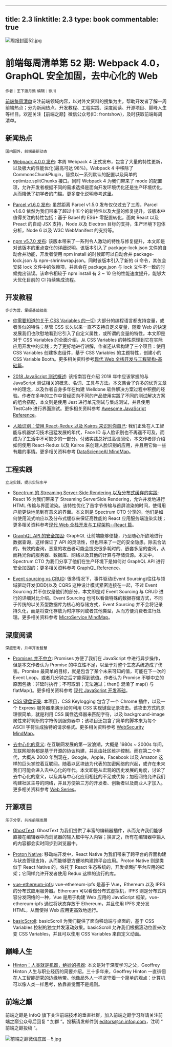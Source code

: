 
---
title: 2.3
linktitle: 2.3
type: book
commentable: true
---

![周报封面52.jpg](http://upload-images.jianshu.io/upload_images/1647496-2555c0980f838e48.jpg?imageMogr2/auto-orient/strip%7CimageView2/2/w/1240)

# 前端每周清单第 52 期: Webpack 4.0，GraphQL 安全加固，去中心化的 Web

`作者：王下邀月熊` `编辑：徐川`

[前端每周清单](http://www.infoq.com/cn/FE-Weekly)专注前端领域内容，以对外文资料的搜集为主，帮助开发者了解一周前端热点；分为新闻热点、开发教程、工程实践、深度阅读、开源项目、巅峰人生等栏目。欢迎关注【前端之巅】微信公众号(ID: frontshow)，及时获取前端每周清单。

## 新闻热点

`国内国外，前端最新动态`

- [Webpack 4.0.0 发布](https://parg.co/U1f): 本周 Webpack 4 正式发布，包含了大量的特性更新，以及极大的性能优化(最高可达 98%)。Webpack 4 中移除了 CommonsChunkPlugin，替换以一系列默认的配置以及简单的 optimize.splitChunks 接口。同时 Webpack 4 为我们带来了 mode 的配置项，允许开发者根据不同的需求选择是面向开发环境优化还是生产环境优化，从而降低了初学者的门槛。更多变化说明参考[这里](https://parg.co/U1N)。

- [Parcel v1.6.0 发布](https://parg.co/UIi): 虽然距离 Parcel v1.5.0 发布仅仅过去了三周，Parcel v1.6.0 依然为我们带来了超过十五个的新特性以及大量的修复提升。该版本中值得关注的特性包括：基于 Babel 的 ES6+ 零配置转化，面向 React 以及 Preact 的自动 JSX 支持，Node 以及 Electron 目标的支持，生产环境下包体分析，Node 6 以及 W3C WebManifest 的支持等。

- [npm v5.7.0 发布](http://blog.npmjs.org/post/171139955345/v570/amp): 该版本带来了一系列令人激动的特性与修复提升，本文即是对该版本的重点变化的详细说明。该版本引入了 package-lock.json 文件的自动合并功能，开发者使用 npm install 的时候即可以自动合并 package-lock.json 与 npm-shrinkwrap.json。同时该版本引入了新的 ci 命令，其仅会安装 lock 文件中的依赖项，并且会在 package.json 与 lock 文件不一致的时候抛出错误。该命令相较于 npm install 有 2 ~ 10 倍的性能速度提升，能够大大优化目前的 CI 持续集成流程。

## 开发教程

`步步为营，掌握基础技能`

- [你需要知道的关于 CSS Variables 的一切](https://parg.co/UIJ): 大部分的编程语言都支持变量，或者类似的特性；尽管 CSS 长久以来一直不支持自定义变量，随着 Web 的快速发展我们也欣慰地看到它引入了自定义属性，或所谓的变量的特性。本文即是对于 CSS Variables 的全面介绍，从 CSS Variables 的特性原理到它在实际应用开发中的实践；为了更好地进行讲解，作者还从零构建了三个项目：使用 CSS Variables 创建多态组件，基于 CSS Variables 的主题特性，创建小的 CSS Variable Booth。更多相关资料参考[现代 Web 全栈开发与工程架构-基础篇](https://parg.co/Ua0)。

- [2018 JavaScript 测试概述](https://parg.co/U14): 该指南旨在介绍 2018 年中应该掌握的与 JavaScript 测试相关的概念、名词、工具与方法。本文集合了许多的优秀文章中的理念，以及作者自身多年在构建 Welldone 软件解决方案过程中积攒的经验。作者在多年的工作中曾经面向不同的产品使用实践了不同的测试解决方案的组合搭配，本文则是使用 Jest 进行单元测试与集成测试，并且使用 TestCafe 进行界面测试。更多相关资料参考 [Awesome JavaScript Reference](https://github.com/wx-chevalier/Awesome-Lists#javascript)。

- [人脸识别：使用 React-Redux 以及 Kairos 来识别你自己](https://parg.co/U1M): 我们正处在人工智能与机器学习技术迅猛发展的年代，Face ID 与人脸识别也不再遥不可及，而成为了生活中不可缺少的一部分。付诸实践总好过高谈阔论，本文作者即介绍如何使用 React-Redux 以及 Kairos 来创建人脸识别的应用，并且用它做一些有趣的事情。更多相关资料参考 [DataScienceAI MindMap](https://parg.co/Ual)。

## 工程实践

`立足实践，提示实际水平`

- [Spectrum 的 Streaming Server-Side Rendering 以及分布式缓存的实践](https://zeit.co/blog/streaming-server-rendering-at-spectrum): React 16 为我们带来了 Streaming ServerSide Rendering，允许并发地进行 HTML 传输与界面渲染。该特性优化了首字节传输与首屏渲染的时间，使得用户能更快地见到有意义的界面。本文则是 Spectrum CTO 分享的，他们是如何使用流式响应以及分布式缓存来保证高性能的 React 应用服务端渲染实践；更多相关资料参考[现代 Web 全栈开发与工程架构--React 篇](https://parg.co/UaY)。

- [GraphQL API 的安全加固](https://parg.co/U1t): GraphQL 让前端能够便捷，乃至随心所欲地进行数据查询，这样保证了 API 的灵活性，但也带来了一定的安全隐患。除去合法的，有效的查询，恶意的攻击者可能会提交很多耗时的、嵌套多层的查询，从而耗光你的服务器、数据库、网络以及其他的计算与存储资源。本文中，Spectrum CTO 为我们分享了他们在生产环境下是如何对 GraphQL API 进行安全加固的；更多相关资料参考 [GraphQL Reference](https://parg.co/UX2)。

- [Event sourcing vs CRUD](https://parg.co/U1V): 很多情况下，事件驱动(Event Sourcing)往往与领域驱动开发(DDD)以及 CQRS 这种设计模式紧密连接在一起，不过 Event Sourcing 并不仅仅是他们的部分，本文即是对 Event Sourcing 与 CRUD 进行的详细对比介绍。Event Sourcing 也可以看做特殊的数据存储方式，不同于传统的以关系型数据库为核心的存储方式，Event Sourcing 并不会将记录持久化，而是将变化存放为时序序列或者其他类型，从而方便消费者进行处理。更多相关资料参考 [MicroService MindMap](https://parg.co/UaS)。

## 深度阅读

`深度思考，升华开发智慧`

- [Promises 并不中立](https://staltz.com/promises-are-not-neutral-enough.html): Promises 方便了我们在 JavaScript 中进行异步操作，但是本文作者认为 Promise 的中立性不足，以至于对整个生态系统造成了伤害。Promise 最简单的目标，就是包含了某个未来可知的值，可能在下一次的 Event Loop，或者几分钟之后才能得到该值。作者认为 Promise 不够中立的原因包括：非延时执行；不可取消；无法通过；then() 混淆了 map() 与 flatMap()。更多相关资料参考 [现代 JavaScript 开发基础](https://parg.co/UIj)。

- [CSS 键盘记录](https://github.com/maxchehab/CSS-Keylogging): 本项目，CSS Keylogging 包含了一个 Chrome 插件，以及一个 Express 服务器来演示如何利用 CSS 实现键盘记录攻击。该攻击方式的原理很简单，就是利用 CSS 属性选择器来匹配字符，以及 background-image 属性来将判断的字符传到服务器中；该项目还包含了简单的脚本来为每个 ASCII 字符生成独特的请求格式。更多相关资料参考 [WebSecurity MindMap](https://parg.co/Uac)。

- [去中心化的意义](https://parg.co/UIk): 在互联网发展的第一波浪潮，大概是 1980s ~ 2000s 年间，互联网服务都是基于开源的协议构建，并且由社区维护控制。而在第二个年代，大概从 2000 年到现在，Google，Apple，Facebook 以及 Amazon 这样的巨头掌控着互联网。随着以区块链为代表的加密网络的兴起，或许在未来我们可能会进入去中心化的年代。本文即是从宏观的历史发展的角度，讨论了去中心化的意义，以及其与中心化应用相比的不足或优势；加密网络允许我们构建社区主导的网络，并且方便第三方的开发者、创新者以及商业人才加入。更多相关资料参考 [Web Series](https://github.com/wx-chevalier/Web-Series)。

## 开源项目

`乐于分享，共推前端发展`

- [GhostText](https://github.com/GhostText/GhostText): GhostText 为我们提供了丰富的编辑器插件，从而允许我们能够直接在编辑器中向浏览器的输入框中写入内容；换言之，所有在编辑器中输入的内容都会实时同步到浏览器中。

- [Proton Native](https://proton-native.js.org/#/): 移动端开发中，React Native 为我们带来了跨平台的界面构建与状态管理支持，从而能够更方便地构建跨平台应用。Proton Native 则是类似于 React Native 的，依托于 React 生态系统的，开发桌面扩平台应用的框架；它同样允许开发者使用 Redux 这样的流行的库。

- [vue-ethereum-ipfs](https://github.com/redacademy/vue-ethereum-ipfs): vue-ethereum-ipfs 是基于 Vue，Ethereum 以及 IPFS 的分布式应用服务器。Ethereum 可以看做分布式虚拟机，IPFS 则是分布式内容分发网络的一种，Vue 是用于构建 Web 应用的 JavaScript 框架。vue-ethereum-ipfs 通过将状态存放于 Ethereum，并且使用 IPFS 来分发 HTML，从而使得 Web 应用更高效地运行。

- [basicScroll](https://github.com/electerious/basicScroll): basicScroll 为我们提供了面向移动端与桌面的，基于 CSS Variables 控制的独立并发滚动效果。basicScroll 允许我们根据滚动位置来改变 CSS Variables，并且可以使用 CSS Variables 来自定义动画。

## 巅峰人生

- [Hinton：人类就是机器，绝妙的机器](https://parg.co/UIa): 本文是对于深度学习之父，Geoffrey Hinton 人生与职业经历的简要介绍。三十多年来，Geoffrey Hinton 一直徘徊在人工智能研究的边缘地带。他像局外人一样坚守着一个简单的观点：计算机可以像人类一样思考，依靠直觉而不是规则。

## 前端之巅

前端之巅是 InfoQ 旗下关注前端技术的垂直社群，加入前端之巅学习群请关注前端之巅公众号后回复 “ 加群 ”。投稿请发邮件到 editors@cn.infoq.com，注明 “ 前端之巅投稿 ”。

![前端之巅微信底图－5.jpg](http://upload-images.jianshu.io/upload_images/1647496-01712a993d2b23de.jpg?imageMogr2/auto-orient/strip%7CimageView2/2/w/1240)

    